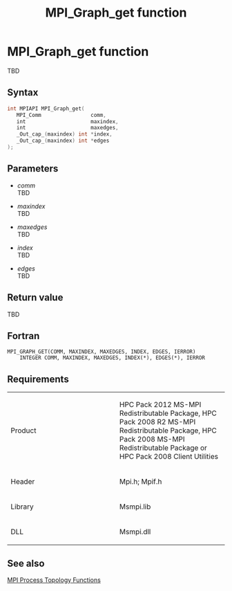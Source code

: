 ﻿---
title: MPI_Graph_get function
TOCTitle: MPI_Graph_get function
ms:assetid: dc024019-391a-41d4-b3eb-10a8d38b984d
ms:mtpsurl: https://msdn.microsoft.com/en-us/library/Dn473386(v=VS.85)
ms:contentKeyID: 59360922
ms.date: 03/28/2018
mtps_version: v=VS.85
f1_keywords:
- MPI_GRAPH_GET
- mpif/MPI_Graph_get
- mpi/MPI_GRAPH_GET
dev_langs:
- C++
- C
---

# MPI\_Graph\_get function

TBD

## Syntax

``` c++
int MPIAPI MPI_Graph_get(
   MPI_Comm                comm,
   int                     maxindex,
   int                     maxedges,
   _Out_cap_(maxindex) int *index,
   _Out_cap_(maxindex) int *edges
);
```

## Parameters

  - *comm*  
    TBD

  - *maxindex*  
    TBD

  - *maxedges*  
    TBD

  - *index*  
    TBD

  - *edges*  
    TBD

## Return value

TBD

## Fortran

    MPI_GRAPH_GET(COMM, MAXINDEX, MAXEDGES, INDEX, EDGES, IERROR)
        INTEGER COMM, MAXINDEX, MAXEDGES, INDEX(*), EDGES(*), IERROR

## Requirements

<table>
<colgroup>
<col style="width: 50%" />
<col style="width: 50%" />
</colgroup>
<tbody>
<tr class="odd">
<td><p>Product</p></td>
<td><p>HPC Pack 2012 MS-MPI Redistributable Package, HPC Pack 2008 R2 MS-MPI Redistributable Package, HPC Pack 2008 MS-MPI Redistributable Package or HPC Pack 2008 Client Utilities</p></td>
</tr>
<tr class="even">
<td><p>Header</p></td>
<td>Mpi.h;
Mpif.h</td>
</tr>
<tr class="odd">
<td><p>Library</p></td>
<td>Msmpi.lib</td>
</tr>
<tr class="even">
<td><p>DLL</p></td>
<td>Msmpi.dll</td>
</tr>
</tbody>
</table>


## See also

[MPI Process Topology Functions](mpi-process-topology-functions.md)

